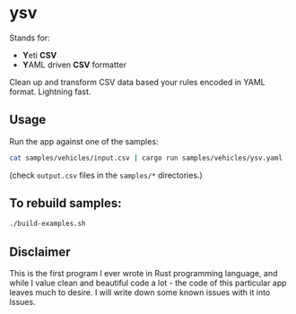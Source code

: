 # ysv

Stands for:

* **Y**eti **CSV**
* **Y**AML driven **CSV** formatter

Clean up and transform CSV data based your rules encoded in YAML format. Lightning fast.

## Usage

Run the app against one of the samples:

```bash
cat samples/vehicles/input.csv | cargo run samples/vehicles/ysv.yaml
```

(check `output.csv` files in the `samples/*` directories.)

## To rebuild samples:

```bash
./build-examples.sh
``` 

## Disclaimer

This is the first program I ever wrote in Rust programming language, and while I value clean and beautiful code a lot - the code of this particular app leaves much to desire. I will write down some known issues with it into Issues.
